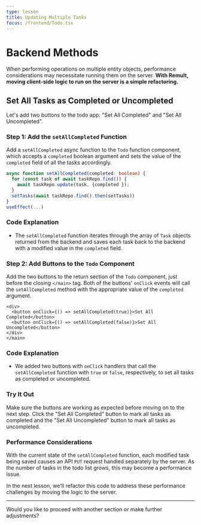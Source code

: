 ```yaml
---
type: lesson
title: Updating Multiple Tasks
focus: /frontend/Todo.tsx
---
```


# Backend Methods

When performing operations on multiple entity objects, performance considerations may necessitate running them on the server. **With Remult, moving client-side logic to run on the server is a simple refactoring.**

## Set All Tasks as Completed or Uncompleted

Let's add two buttons to the todo app: "Set All Completed" and "Set All Uncompleted".

### Step 1: Add the `setAllCompleted` Function

Add a `setAllCompleted` async function to the `Todo` function component, which accepts a `completed` boolean argument and sets the value of the `completed` field of all the tasks accordingly.

```ts add={1-6}
async function setAllCompleted(completed: boolean) {
  for (const task of await taskRepo.find()) {
    await taskRepo.update(task, {completed });
  }
  setTasks(await taskRepo.find().then(setTasks))
}
useEffect(...)
```

### Code Explanation

- The `setAllCompleted` function iterates through the array of `Task` objects returned from the backend and saves each task back to the backend with a modified value in the `completed` field.

### Step 2: Add Buttons to the `Todo` Component

Add the two buttons to the return section of the `Todo` component, just before the closing `</main>` tag. Both of the buttons' `onClick` events will call the `setAllCompleted` method with the appropriate value of the `completed` argument.

```tsx add={1-4}
<div>
  <button onClick={() => setAllCompleted(true)}>Set All Completed</button>
  <button onClick={() => setAllCompleted(false)}>Set All Uncompleted</button>
</div>
</main>
```

### Code Explanation

- We added two buttons with `onClick` handlers that call the `setAllCompleted` function with `true` or `false`, respectively, to set all tasks as completed or uncompleted.

### Try It Out

Make sure the buttons are working as expected before moving on to the next step. Click the "Set All Completed" button to mark all tasks as completed and the "Set All Uncompleted" button to mark all tasks as uncompleted.

### Performance Considerations

With the current state of the `setAllCompleted` function, each modified task being saved causes an API `PUT` request handled separately by the server. As the number of tasks in the todo list grows, this may become a performance issue.

In the next lesson, we'll refactor this code to address these performance challenges by moving the logic to the server.

---

Would you like to proceed with another section or make further adjustments?
